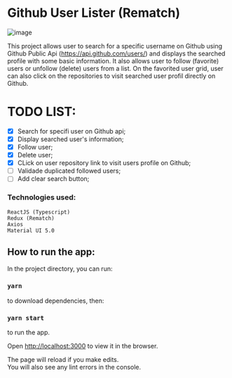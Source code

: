 # Github User Lister (Rematch)

![image](https://user-images.githubusercontent.com/33607358/153002029-67eafae9-3651-4809-bcf4-2ca6073dd64c.png)

This project allows user to search for a specific username on Github using Github Public Api (https://api.github.com/users/) and displays the searched profile with some basic information. It also allows user to follow (favorite) users or unfollow (delete) users from a list.
On the favorited user grid, user can also click on the repositories to visit searched user profil directly on Github.

# TODO LIST:

  - [x] Search for specifi user on Github api; 
  - [x] Display searched user's information;
  - [x] Follow user;
  - [x] Delete user;
  - [x] CLick on user repository link to visit users profile on Github;
  - [ ] Validade duplicated followed users;
  - [ ] Add clear search button;
  
### Technologies used:

	ReactJS (Typescript)
	Redux (Rematch)
	Axios
	Material UI 5.0
  

## How to run the app:

In the project directory, you can run:

### `yarn`

to download dependencies, then:

### `yarn start`

to run the app.

Open [http://localhost:3000](http://localhost:3000) to view it in the browser.

The page will reload if you make edits.\
You will also see any lint errors in the console.
